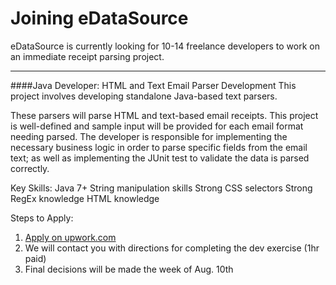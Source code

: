 # Joining eDataSource
eDataSource is currently looking for 10-14 freelance developers to work on an immediate receipt parsing project.
________________

####Java Developer: HTML and Text Email Parser Development
This project involves developing standalone Java-based text parsers. 

These parsers will parse HTML and text-based email receipts. This project is well-defined and sample input will be provided for each email format needing parsed. The developer is responsible for implementing the necessary business logic in order to parse specific fields from the email text; as well as implementing the JUnit test to validate the data is parsed correctly.

Key Skills:
Java 7+
String manipulation skills
Strong CSS selectors
Strong RegEx knowledge
HTML knowledge

Steps to Apply:

1. [Apply on upwork.com](https://www.upwork.com/jobs/Java-Developer-HTML-and-Text-Email-Parser-Development_~~99a0b940f2f77db5)
2. We will contact you with directions for completing the dev exercise (1hr paid)
3. Final decisions will be made the week of Aug. 10th
